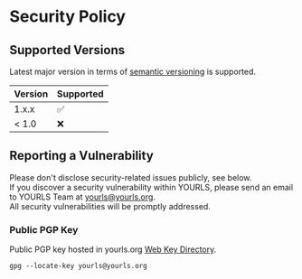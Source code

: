 # Security Policy

## Supported Versions

Latest major version in terms of [semantic versioning](https://semver.org/) is supported.

| Version | Supported          |
| ------- | ------------------ |
| 1.x.x   | :white_check_mark: |
| < 1.0   | :x:                |

## Reporting a Vulnerability

Please don't disclose security-related issues publicly, see below.  
If you discover a security vulnerability within YOURLS, please send an email to YOURLS Team at <yourls@yourls.org>.  
All security vulnerabilities will be promptly addressed.

### Public PGP Key

Public PGP key hosted in yourls.org [Web Key Directory](https://datatracker.ietf.org/doc/draft-koch-openpgp-webkey-service/).

```shell
gpg --locate-key yourls@yourls.org
```

<!-- Tell them where to go, how often they can expect to get an update on a
reported vulnerability, what to expect if the vulnerability is accepted or
declined, etc. -->
